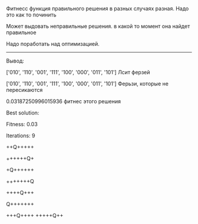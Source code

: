 Фитнесс функция правильного решения в разных случаях разная. Надо это как то починить

Может выдовать неправильные решения. в какой то момент она найдет правильное

Надо поработать над оптимизацией.

-----------------------------------------------

Вывод:

['010', '110', '001', '111', '100', '000', '011', '101'] Лсит ферзей

['010', '110', '001', '111', '100', '000', '011', '101'] Ферьзи, которые не пересикаются

0.03187250996015936 фитнес этого решения

Best solution:

Fitness: 0.03

Iterations: 9

++Q+++++

++++++Q+

+Q++++++

+++++++Q

++++Q+++

Q+++++++

+++Q++++
+++++Q++

